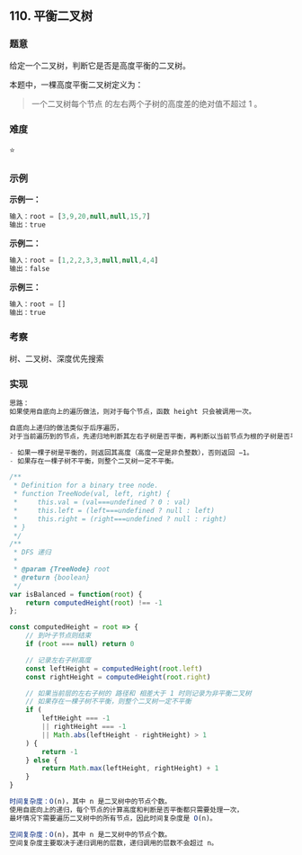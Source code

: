 ## 110. 平衡二叉树

### 题意

给定一个二叉树，判断它是否是高度平衡的二叉树。

本题中，一棵高度平衡二叉树定义为：

> 一个二叉树每个节点 的左右两个子树的高度差的绝对值不超过 1 。


### 难度

⭐

### 示例

**示例一：**

```javascript
输入：root = [3,9,20,null,null,15,7]
输出：true
```

**示例二：**

```javascript
输入：root = [1,2,2,3,3,null,null,4,4]
输出：false
```

**示例三：**

```javascript
输入：root = []
输出：true
```

### 考察

树、二叉树、深度优先搜索

### 实现

```javascript
思路：
如果使用自底向上的遍历做法，则对于每个节点，函数 height 只会被调用一次。

自底向上递归的做法类似于后序遍历，
对于当前遍历到的节点，先递归地判断其左右子树是否平衡，再判断以当前节点为根的子树是否平衡。

- 如果一棵子树是平衡的，则返回其高度（高度一定是非负整数），否则返回 −1。
- 如果存在一棵子树不平衡，则整个二叉树一定不平衡。

/**
 * Definition for a binary tree node.
 * function TreeNode(val, left, right) {
 *     this.val = (val===undefined ? 0 : val)
 *     this.left = (left===undefined ? null : left)
 *     this.right = (right===undefined ? null : right)
 * }
 */
/**
 * DFS 递归
 *
 * @param {TreeNode} root
 * @return {boolean}
 */
var isBalanced = function(root) {
    return computedHeight(root) !== -1
};

const computedHeight = root => {
    // 到叶子节点则结束
    if (root === null) return 0

    // 记录左右子树高度
    const leftHeight = computedHeight(root.left)
    const rightHeight = computedHeight(root.right)

    // 如果当前层的左右子树的 路径和 相差大于 1 时则记录为非平衡二叉树
    // 如果存在一棵子树不平衡，则整个二叉树一定不平衡
    if (
        leftHeight === -1
        || rightHeight === -1
        || Math.abs(leftHeight - rightHeight) > 1
    ) {
        return -1
    } else {
        return Math.max(leftHeight, rightHeight) + 1
    }
}

时间复杂度：O(n)，其中 n 是二叉树中的节点个数。
使用自底向上的递归，每个节点的计算高度和判断是否平衡都只需要处理一次，
最坏情况下需要遍历二叉树中的所有节点，因此时间复杂度是 O(n)。

空间复杂度：O(n)，其中 n 是二叉树中的节点个数。
空间复杂度主要取决于递归调用的层数，递归调用的层数不会超过 n。

```
